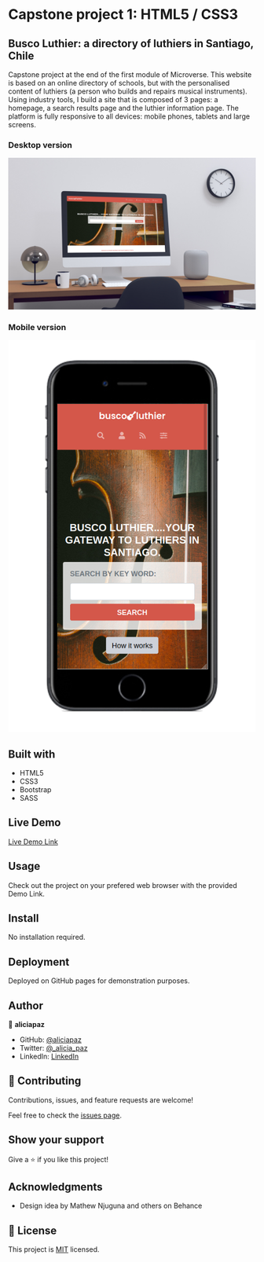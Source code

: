 # Capstone project 1: HTML5 / CSS3 

## Busco Luthier: a directory of luthiers in Santiago, Chile

Capstone project at the end of the first module of Microverse.
This website is based on an online directory of schools, but with the personalised content of luthiers (a person who builds and repairs musical instruments). Using industry tools, I build a site that is composed of 3 pages: a homepage, a search results page and the luthier information page. The platform is fully responsive to all devices: mobile phones, tablets and large screens.

### Desktop version

![screenshot](./img/luthier_mockup.png)

### Mobile version

![screenshot](./img/mobile_mockup.png)

## Built with 

- HTML5
- CSS3
- Bootstrap
- SASS

## Live Demo

[Live Demo Link](https://aliciapaz.github.io/capstone-1/.)

## Usage

Check out the project on your prefered web browser with the provided Demo Link.

## Install

No installation required.

## Deployment

Deployed on GitHub pages for demonstration purposes.

## Author 

👤 **aliciapaz**

- GitHub: [@aliciapaz](https://github.com/aliciapaz)
- Twitter: [@_alicia_paz](https://twitter.com/_alicia_paz)
- LinkedIn: [LinkedIn](https://www.linkedin.com/in/alicia-rojas-71468418a/)

## 🤝 Contributing

Contributions, issues, and feature requests are welcome!

Feel free to check the [issues page](issues/).

## Show your support

Give a ⭐️ if you like this project!

## Acknowledgments

- Design idea by Mathew Njuguna and others on Behance

## 📝 License

This project is [MIT](./LICENSE) licensed.
